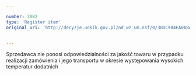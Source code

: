 ```yaml
---

number: 3082
type: 'Register item'
original_uri: 'http://decyzje.uokik.gov.pl/nd_wz_um.nsf/0/3BDC904EA0ABA846C12579E3003AAE47?OpenDocument'


---
```


Sprzedawca nie ponosi odpowiedzialności za jakość towaru w przypadku realizacji zamówienia i jego transportu w okresie występowania wysokich temperatur dodatnich
